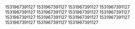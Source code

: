 1531967391127
1531967391127
1531967391127
1531967391127
1531967391127
1531967391127
1531967391127
1531967391127
1531967391127
1531967391127
1531967391127
1531967391127
1531967391127
1531967391127
1531967391127